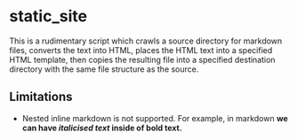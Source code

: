 # static_site

This is a rudimentary script which crawls a source directory for markdown files, converts
the text into HTML, places the HTML text into a specified HTML template, then copies the resulting
file into a specified destination directory with the same file structure as the source. 

## Limitations
* Nested inline markdown is not supported. For example, in markdown 
**we can have *italicised text* inside of bold text.**
